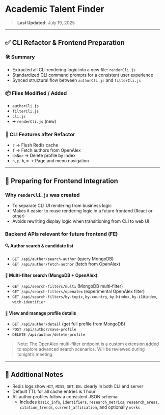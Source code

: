 # Academic Talent Finder

> **Last Updated:** July 19, 2025

--- 

## ✅ CLI Refactor & Frontend Preparation

### 🛠 Summary
- Extracted all CLI rendering logic into a new file: `renderCli.js`
- Standardized CLI command prompts for a consistent user experience
- Synced structural flow between `authorCli.js` and `filterCli.js`

### 📦 Files Modified / Added
- `authorCli.js`
- `filterCli.js`
- `cli.js`
- ➕ `renderCli.js` (new)

### 🧭 CLI Features after Refactor
- `r` → Flush Redis cache
- `f` → Fetch authors from OpenAlex
- `d<No>` → Delete profile by index
- `n`, `p`, `b`, `m` → Page and menu navigation

---

## 🎯 Preparing for Frontend Integration

### Why `renderCli.js` was created
- To separate CLI UI rendering from business logic
- Makes it easier to reuse rendering logic in a future frontend (React or other)
- Avoids rewriting display logic when transitioning from CLI to web UI

### Backend APIs relevant for future frontend (FE)

#### 🔍 Author search & candidate list
- `GET /api/author/search-author` (query MongoDB)
- `GET /api/author/fetch-author` (fetch from OpenAlex)

#### 🧪 Multi-filter search (MongoDB + OpenAlex)
- `GET /api/search-filters/multi` (MongoDB multi-filter)
- `GET /api/search-filters/openalex` (experimental OpenAlex filter)
- `GET /api/search-filters/by-topic`, `by-country`, `by-hindex`, `by-i10index`, `with-identifier`

#### 📂 View and manage profile details
- `GET /api/author/detail` (get full profile from MongoDB)
- `POST /api/author/save-profile`
- `DELETE /api/author/delete-profile`

> Note: The OpenAlex multi-filter endpoint is a custom extension added to explore advanced search scenarios. Will be reviewed during tonight’s meeting.

---

## 🧹 Additional Notes

- Redis logs show `HIT`, `MISS`, `SET`, `DEL` clearly in both CLI and server
- Default TTL for all cache entries is 1 hour
- All author profiles follow a consistent JSON schema:
  - Includes `basic_info`, `identifiers`, `research_metrics`, `research_areas`, `citation_trends`, `current_affiliation`, and optionally `works`
